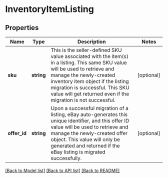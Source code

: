 # InventoryItemListing

## Properties
Name | Type | Description | Notes
------------ | ------------- | ------------- | -------------
**sku** | **string** | This is the seller-defined SKU value associated with the item(s) in a listing. This same SKU value will be used to retrieve and manage the newly-created inventory item object if the listing migration is successful. This SKU value will get returned even if the migration is not successful. | [optional] 
**offer_id** | **string** | Upon a successful migration of a listing, eBay auto-generates this unique identifier, and this offer ID value will be used to retrieve and manage the newly-created offer object. This value will only be generated and returned if the eBay listing is migrated successfully. | [optional] 

[[Back to Model list]](../README.md#documentation-for-models) [[Back to API list]](../README.md#documentation-for-api-endpoints) [[Back to README]](../README.md)



